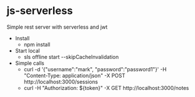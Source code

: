 # js-serverless
Simple rest server with serverless and jwt

- Install
  - npm install
- Start local
  - sls offline start --skipCacheInvalidation
- Simple calls
  - curl -d '{"username":"mark", "password":"password1"}'  -H "Content-Type: application/json" -X POST http://localhost:3000/sessions
  - curl -H "Authorization: ${token}" -X GET  http://localhost:3000/notes

